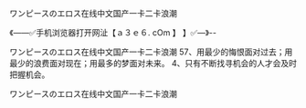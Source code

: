 ワンピースのエロス在线中文国产一卡二卡浪潮

《——✅手机浏览器打开网沚【ａ３ｅ６. cOm 】 】✅—》--

ワンピースのエロス在线中文国产一卡二卡浪潮	57、用最少的悔恨面对过去；用最少的浪费面对现在；用最多的梦面对未来。
	4、只有不断找寻机会的人才会及时把握机会。





ワンピースのエロス在线中文国产一卡二卡浪潮
